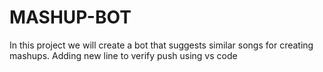 # MASHUP-BOT
In this project we will create a bot that suggests similar songs for creating mashups.
Adding new line to verify push using vs code
